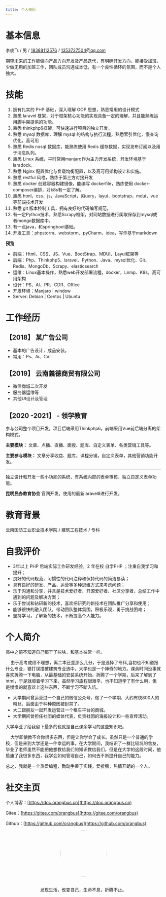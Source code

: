 ```yaml
---
title: 个人简历
---
```


# 基本信息

李俊飞 / 男 / <a href=tel:18388112576>18388112576</a> / 1353727504@qq.com

期望未来的工作能偏向产品方向开发及产品迭代，有明确开发方向，能接受加班，少做无用的加班工作，团队成员沟通成本低，有一个良性循环的氛围，而不是个人独大。

# 技能

1. 拥有扎实的 PHP 基础，深入理解 OOP 思想，熟悉常用的设计模式
2. 熟悉 laravel 框架，对于框架核心功能的实现具备一定的理解，并且能熟练运用脚手架提供的功能。
3. 熟悉 thinkphp6框架，可快速进行项目的独立开发。
4. 熟悉 mysql 数据库，理解 mysql 的结构与执行流程，熟悉索引优化，慢查询优化，高可用
5. 熟悉 Redis nosql 数据库，能熟练使用 Redis 缓存数据，实现发布订阅以及用于消息队列。
6. 熟悉 Linux 系统，平时常用manjaro作为主力开发系统，开发环境基于laradock。
7. 熟悉 Nginx 配置优化与负载均衡配置，以及高可用架构设计和实施。
8. 熟悉 restful 风格，熟练于第三方对接开发
9. 熟悉 docker 创建容器构建镜像，能编写 dockerfile，熟练使用 docker-composer编排，对k8s有一定了解。
10. 熟悉 html，css，js，JavaScript，jQuery，layui，bootstrap，mdui，vue等前端技术开发
11. 熟悉 git 版本控制工具，拥有良好的代码编写规范，
12. 有一定Python技术，熟悉Scrapy框架，对网站数据进行爬取保存到mysql或者mongo数据库中。
13. 有一点java，和springboot基础。
14. 开发工具：phpstorm、webstorm、pyCharm、idea，写作基于markdown

**预览** 

- 前端：Html、CSS、JS、Vue、BootStrap、MDUI、Layui框架等
- 后端：Php、Thinkphp5、laravel、Python、Java、mysql优化、Git、Redis、MongoDb、Scrapy、elasticsearch
- 运维：Linux基本操作，熟悉web开发部署流程，docker，Lnmp、K8s，高可用架构
- 设计：PS、AI、PR、CDR、Office
- 开发环境：Manjaro | window
- Server: Debian | Centos | Ubuntu

# 工作经历

## 【2018】 某广告公司

- 基本的广告设计，成品安装。
- 常用：Ps、Ai、Cdr

## 【2019】 云南義德商贸有限公司

- 微信商城二次开发
- 服务器运维等
- 其他UI设计及管理

## 【2020 -2021】 - 领学教育

参与公司整个项目开发，项目后端采用Thinkphp6，前端采用Vue前后端分离的架构模式。

**主要模块：** 文章、点播、直播、面授、题库、自定义表单、各类营销工具等。

**主要参与模块：** 文章分享收益、题库，课程分销，自定义表单，其他营销功能开发。

---

独立设计和开发一些小功能的系统，有系统内部的表单审核，独立自定义表单功能。

**昆明民办教育协会** 官网开发，使用的最新laravel8进行开发。

# 教育背景

云南国防工业职业技术学院 / 建筑工程技术 / 专科 

# 自我评价

- 3年以上 PHP 后端实际工作研发经验，2 年在校 自学PHP ；注重自我学习和提升；
- 良好的代码规范，习惯性的代码注释和保持代码的简洁易读；
- 具有良好的研发、产品、运营等多种思维方式来考虑问题；
- 乐于沟通和分享，并且是技术爱好者、开源爱好者、社区分享者，总结工作中遇到的问题及解决方案；
- 乐于尝试和钻研新的技术，喜欢把研究的新技术在团队推广分享和使用；
- 能够很快的融入团队，带动团队整体氛围，积极乐观，勇于挑战困难；
- 坚持学习，了解新的技术，不断提高个人能力。

# 个人简介

高中之前不知道自己都干了些啥，和基本往常一样。

&nbsp;&nbsp;&nbsp;&nbsp;由于高考成绩不理想，离二本还差那么几分，于是选择了专科,当初也不知道报什么专业，错打误撞被建筑专业选中，大学也是一个神奇的地方。课余时间没事就喜欢折腾一下电脑，从最基础的安装系统开始，折腾了一个学期，后来了解到了html，于是就顺着学习下来，虽然学习旅程很艰辛，也不知道学了有什么用，但是慢慢的就喜欢上这些东西，不断学习不断入坑。

- 大学期间曾运营过一个自己的微信公众号，做了一个学期，大约有快800人的粉丝，后面由于种种原因被封禁了。
- 大二跟朋友一起开发运营过一个租车平台的商城。
- 大学期间曾担任社团的媒体代表，负责社团的海报设计和一些宣传活动。

大学毕业了给我留下最多的也就是自己课余学习的这些知识吧。

&nbsp;&nbsp;&nbsp;&nbsp;大学即使教不会你很多东西，但是让你学会了成长。虽然只是一个普通的学校，但是来到大学还是一件幸运的事，在大学期间，我结识了一群比较坑的舍友，毕业了老师虽然不能把他想教给我们的知识教给我们，但是在大学的这段时间，他启迪了我很多东西，我学会如何管理自己，如何去不断提升自己的能力。

总之，我就是一个热爱编程，勤动手善于实践，爱折腾，热情开朗的一个人。

# 社交主页

个人博客：[https://doc.orangbus.cn](https://doc.orangbus.cn) 

Gitee：[https://gitee.com/orangbus](https://gitee.com/orangbus) 

Github：[https://github.com/orangbus](https://github.com/orangbus) 

<div align="center">
<img src="/orangbus.jpg" style="width:150px;heigt:150px;border-radius:80px">
</div>
<p align="center"><br>发现生活，改变自己，生命不息，折腾不止。<br></p>
